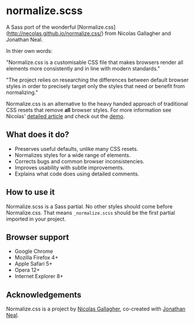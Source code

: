 # normalize.scss

A Sass port of the wonderful [Normalize.css] (http://necolas.github.io/normalize.css/) from Nicolas Gallagher and Jonathan Neal.

In thier own words:

"Normalize.css is a customisable CSS file that makes browsers render all elements more consistently and in line with modern standards."

"The project relies on researching the differences between default browser styles in order to precisely target only the styles that need or benefit from normalizing."

Normalize.css is an alternative to the heavy handed approach of traditional CSS resets that remove **all** browser styles. For more information see Nicolas' [detailed article](http://nicolasgallagher.com/about-normalize-css/) and check out the [demo](http://necolas.github.io/normalize.css/latest/test.html).

## What does it do?

* Preserves useful defaults, unlike many CSS resets.
* Normalizes styles for a wide range of elements.
* Corrects bugs and common browser inconsistencies.
* Improves usability with subtle improvements.
* Explains what code does using detailed comments.

## How to use it

Normalize.scss is a Sass partial. No other styles should come before Normalize.css. That means `_normalize.scss` should be the first partial imported in your project.

## Browser support

* Google Chrome
* Mozilla Firefox 4+
* Apple Safari 5+
* Opera 12+
* Internet Explorer 8+

## Acknowledgements

Normalize.css is a project by [Nicolas Gallagher](https://github.com/necolas),
co-created with [Jonathan Neal](https://github.com/jonathantneal).